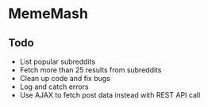 # MemeMash

## Todo
* List popular subreddits
* Fetch more than 25 results from subreddits
* Clean up code and fix bugs
* Log and catch errors
* Use AJAX to fetch post data instead with REST API call